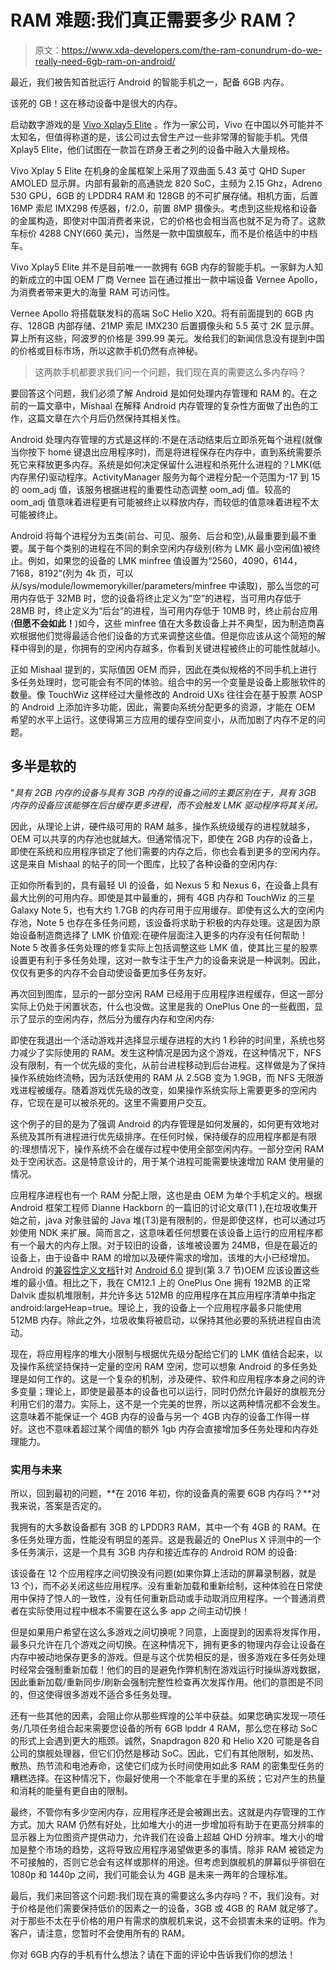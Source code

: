 # RAM 难题:我们真正需要多少 RAM？

> 原文：<https://www.xda-developers.com/the-ram-conundrum-do-we-really-need-6gb-ram-on-android/>

最近，我们被告知首批运行 Android 的智能手机之一，配备 6GB 内存。

该死的 GB！这在移动设备中是很大的内存。

启动数字游戏的是 [Vivo Xplay5 Elite](http://www.xda-developers.com/xda-external-link/vivo-confirms-the-xplay-5-comes-with-the-snapdragon-820-and-6gb-of-ram/) 。作为一家公司，Vivo 在中国以外可能并不太知名，但值得称道的是，该公司过去曾生产过一些非常薄的智能手机。凭借 Xplay5 Elite，他们试图在一款旨在跻身王者之列的设备中融入大量规格。

Vivo Xplay 5 Elite 在机身的金属框架上采用了双曲面 5.43 英寸 QHD Super AMOLED 显示屏。内部有最新的高通骁龙 820 SoC，主频为 2.15 Ghz，Adreno 530 GPU，6GB 的 LPDDR4 RAM 和 128GB 的不可扩展存储。相机方面，后置 16MP 索尼 IMX298 传感器，f/2.0，前置 8MP 摄像头。考虑到这些规格和设备的金属构造，即使对中国消费者来说，它的价格也会相当高也就不足为奇了。这款车标价 4288 CNY(660 美元)，当然是一款中国旗舰车，而不是价格适中的中档车。

Vivo Xplay5 Elite 并不是目前唯一一款拥有 6GB 内存的智能手机。一家鲜为人知的新成立的中国 OEM 厂商 Vernee 旨在通过推出一款中端设备 Vernee Apollo，为消费者带来更大的海量 RAM 可访问性。

Vernee Apollo 将搭载联发科的高端 SoC Helio X20。将有前面提到的 6GB 内存、128GB 内部存储、21MP 索尼 IMX230 后置摄像头和 5.5 英寸 2K 显示屏。算上所有这些，阿波罗的价格是 399.99 美元。发给我们的新闻信息没有提到中国的价格或目标市场，所以这款手机仍然有点神秘。

> 这两款手机都要求我们问一个问题，我们现在真的需要这么多内存吗？

要回答这个问题，我们必须了解 Android 是如何处理内存管理和 RAM 的。在之前的一篇文章中，Mishaal 在解释 Android 内存管理的复杂性方面做了出色的工作，这篇文章在六个月后仍然保持其相关性。

Android 处理内存管理的方式是这样的:不是在活动结束后立即杀死每个进程(就像当你按下 home 键退出应用程序时)，而是将进程保存在内存中，直到系统需要杀死它来释放更多内存。系统是如何决定保留什么进程和杀死什么进程的？LMK(低内存黑仔)驱动程序。ActivityManager 服务为每个进程分配一个范围为-17 到 15 的 oom_adj 值，该服务根据进程的重要性动态调整 oom_adj 值。较高的 oom_adj 值意味着进程更有可能被终止以释放内存，而较低的值意味着进程不太可能被终止。

Android 将每个进程分为五类(前台、可见、服务、后台和空),从最重要到最不重要。属于每个类别的进程在不同的剩余空闲内存级别(称为 LMK 最小空闲值)被终止。例如，如果您的设备的 LMK minfree 值设置为“2560，4090，6144，7168，8192”(列为 4k 页，可以从/sys/module/lowmemorykiller/parameters/minfree 中读取)，那么当您的可用内存低于 32MB 时，您的设备将终止定义为“空”的进程，当可用内存低于 28MB 时，终止定义为“后台”的进程，当可用内存低于 10MB 时，终止前台应用(**但愿不会如此！**)如今，这些 minfree 值在大多数设备上并不典型，因为制造商喜欢根据他们觉得最适合他们设备的方式来调整这些值。但是你应该从这个简短的解释中得到的是，你拥有的空闲内存越多，你看到关键进程被终止的可能性就越小。

正如 Mishaal 提到的，实际值因 OEM 而异，因此在类似规格的不同手机上进行多任务处理时，您可能会有不同的体验。组合中的另一个变量是设备上膨胀软件的数量。像 TouchWiz 这样经过大量修改的 Android UXs 往往会在基于股票 AOSP 的 Android 上添加许多功能，因此，需要向系统分配更多的资源，才能在 OEM 希望的水平上运行。这使得第三方应用的缓存空间变小，从而加剧了内存不足的问题。

## **多半是**软的

"*具有 2GB 内存的设备与具有 3GB 内存的设备之间的主要区别在于，具有 3GB 内存的设备应该能够在后台缓存更多进程，而不会触发 LMK 驱动程序将其关闭。*

因此，从理论上讲，硬件级可用的 RAM 越多，操作系统级缓存的进程就越多，OEM 可以共享的内存池也就越大。但通常情况下，即使在 2GB 内存的设备上，即使在系统和应用程序锁定了他们需要的内存之后，你也会看到更多的空闲内存。这是来自 Mishaal 的帖子的同一个图库，比较了各种设备的空闲内存:

正如你所看到的，具有最轻 UI 的设备，如 Nexus 5 和 Nexus 6，在设备上具有最大比例的可用内存。即使是其中最重的，拥有 4GB 内存和 TouchWiz 的三星 Galaxy Note 5，也有大约 1.7GB 的内存可用于应用缓存。即使有这么大的空闲内存池，Note 5 也存在多任务问题，该设备将求助于积极的内存处理。这是因为原始设备制造商选择了 LMK 价值观:在硬件层面注入更多的内存没有任何帮助！Note 5 改善多任务处理的修复实际上包括调整这些 LMK 值，使其比三星的股票设置更有利于多任务处理，这对一款专注于生产力的设备来说是一种讽刺。因此，仅仅有更多的内存不会自动使设备更加多任务友好。

再次回到图库，显示的一部分空闲 RAM 已经用于应用程序进程缓存，但这一部分实际上仍处于闲置状态，什么也没做。这里是我的 OnePlus One 的一些截图，显示了显示的空闲内存，然后分为缓存内存和空闲内存:

即使在我退出一个活动游戏并选择显示缓存进程的大约 1 秒钟的时间里，系统也努力减少了实际使用的 RAM。发生这种情况是因为这个游戏，在这种情况下，NFS 没有限制，有一个优先级的变化，从前台进程移动到后台进程。这样做是为了保持操作系统始终流畅，因为活跃使用的 RAM 从 2.5GB 变为 1.9GB，而 NFS 无限游戏进程被缓存。随着游戏优先级的改变，如果操作系统实际上需要更多的空闲内存，它现在是可以被杀死的。这里不需要用户交互。

这个例子的目的是为了强调 Android 的内存管理是如何发展的，如何更有效地对系统及其所有进程进行优先级排序。在任何时候，保持缓存的应用程序都是有限的:理想情况下，操作系统不会在缓存过程中使用全部空闲内存。一部分空闲 RAM 处于空闲状态。这是特意设计的，用于某个进程可能需要快速增加 RAM 使用量的情况。

应用程序进程也有一个 RAM 分配上限，这也是由 OEM 为单个手机定义的。根据 Android 框架工程师 Dianne Hackborn 的一篇旧的讨论文章(T1 ),在垃圾收集开始之前，java 对象驻留的 Java 堆(T3)是有限制的，但是即使这样，也可以通过巧妙使用 NDK 来扩展。简而言之，这意味着任何想要在该设备上运行的应用程序都有一个最大的内存上限。对于较旧的设备，该堆被设置为 24MB，但是在最近的设备上，由于设备中 RAM 的增加以及硬件需求的增加，该堆的大小已经增加。Android 的[兼容性定义文档](http://source.android.com/compatibility/downloads.html)针对 [Android 6.0](http://source.android.com/compatibility/downloads.html) 提到(第 3.7 节)OEM 应该设置这些堆的最小值。相比之下，我在 CM12.1 上的 OnePlus One 拥有 192MB 的正常 Dalvik 虚拟机堆限制，并允许多达 512MB 的应用程序在其应用程序清单中指定 android:largeHeap=true。理论上，我的设备上一个应用程序最多只能使用 512MB 内存。除此之外，垃圾收集将被启动，以保持其他必要的系统进程自由流动。

现在，将应用程序的堆大小限制与根据优先级分配给它们的 LMK 值结合起来，以及操作系统坚持保持一定量的空闲 RAM 空闲，您可以想象 Android 的多任务处理是如何工作的。这是一个复杂的机制，涉及硬件、软件和应用程序本身之间的许多变量；理论上，即使是最基本的设备也可以运行，同时仍然允许最好的旗舰充分利用它们的潜力。实际上，这不是一个完美的世界，所以这两种情况都不会发生。这意味着不能保证一个 4GB 内存的设备与另一个 4GB 内存的设备工作得一样好。这也不意味着超过某个阈值的额外 1gb 内存会直接增加多任务处理和内存处理能力。

### 实用与未来

所以，回到最初的问题，**在 2016 年初，你的设备真的需要 6GB 内存吗？**对我来说，答案是否定的。

我拥有的大多数设备都有 3GB 的 LPDDR3 RAM，其中一个有 4GB 的 RAM。在多任务处理方面，性能没有明显的差异。这是我最近的 OnePlus X 评测中的一个多任务演示，这是一个具有 3GB 内存和接近库存的 Android ROM 的设备:

该设备在 12 个应用程序之间切换没有问题(如果你算上活动的屏幕录制器，就是 13 个)，而不必关闭这些应用程序。没有重新加载和重新绘制，这种体验在日常使用中保持了惊人的一致性，没有任何重新启动或手动取消应用程序。一个普通消费者在实际使用过程中根本不需要在这么多 app 之间主动切换！

但是如果用户希望在这么多游戏之间切换呢？同意，上面提到的因素将发挥作用，最多只允许在几个游戏之间切换。在这种情况下，拥有更多的物理内存会让设备在内存中被动地保存更多的游戏。但是与这个优势相反的是，很多游戏在多任务处理时经常会强制重新加载！他们的目的是避免作弊机制在游戏运行时操纵游戏数据，因此重新加载/重新同步/刷新会强制完整性检查再次发挥作用。他们的意图是不同的，但这使得很多游戏不适合多任务处理。

还有一些其他的因素，会阻止你从那些辉煌的公羊中获益。如果您确实发现一项任务/几项任务组合起来需要您设备的所有 6GB lpddr 4 RAM，那么您在移动 SoC 的形式上会遇到更大的瓶颈。诚然，Snapdragon 820 和 Helio X20 可能是各自公司的旗舰处理器，但它们仍然是移动 SoC。因此，它们有其他限制，如发热、散热、热节流和电池寿命，这使它们成为长时间使用如此多 RAM 的密集型任务的糟糕选择。在这种情况下，你最好使用一个不能拿在手里的系统；它对产生的热量和消耗的能量有更自由的限制。

最终，不管你有多少空闲内存，应用程序还是会被踢出去。这就是内存管理的工作方式。加大 RAM 仍然有好处，比如堆大小的进一步增加将有助于在更高分辨率的显示器上为位图资产提供动力，允许我们在设备上超越 QHD 分辨率。堆大小的增加是整个市场的趋势，这将导致应用程序渴望做更多的事情。除非 RAM 被锁定为不可接触的，否则它总会有这样或那样的用途。但考虑到旗舰机的屏幕似乎徘徊在 1080p 和 1440p 之间，我们可能会认为 4GB 是未来一两年的合理标准。

最后，我们来回答这个问题:我们现在真的需要这么多内存吗？不，我们没有。对于价格是他们需要保持低价的因素之一的设备，3GB 或 4GB 的 RAM 就足够了。对于那些不太在乎价格的用户有需求的旗舰机来说，这不会损害未来的证明。作为客户，请注意，您暂时不会使用所有的 RAM。

你对 6GB 内存的手机有什么想法？请在下面的评论中告诉我们你的想法！